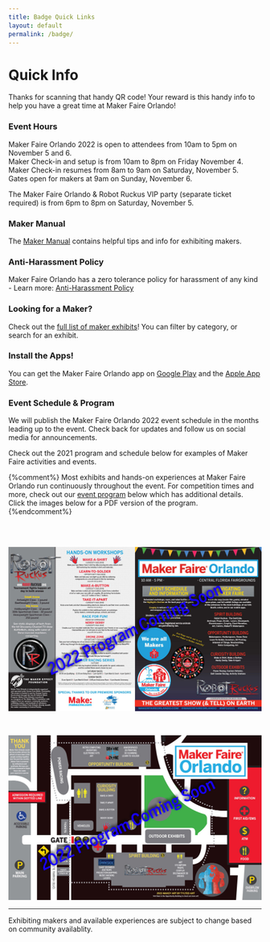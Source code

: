 ```yaml
---
title: Badge Quick Links
layout: default
permalink: /badge/
---
```


# Quick Info
Thanks for scanning that handy QR code! Your reward is this handy info to help you have a great time at Maker Faire Orlando!

### Event Hours
Maker Faire Orlando 2022 is open to attendees from 10am to 5pm on November 5 and 6.<br>
Maker Check-in and setup is from 10am to 8pm on Friday November 4.<br>
Maker Check-in resumes from 8am to 9am on Saturday, November 5.<br>
Gates open for makers at 9am on Sunday, November 6.<br>

The Maker Faire Orlando & Robot Ruckus VIP party (separate ticket required) is from 6pm to 8pm on Saturday, November 5.

### Maker Manual
The [Maker Manual](/maker-manual) contains helpful tips and info for exhibiting makers.

### Anti-Harassment Policy

Maker Faire Orlando has a zero tolerance policy for harassment of any kind - Learn more: [Anti-Harassment Policy](/anti-harassment/)

### Looking for a Maker?
Check out the [full list of maker exhibits](/makers)! You can filter by category, or search for an exhibit.

### Install the Apps!
You can get the Maker Faire Orlando app on [Google Play](https://play.google.com/store/apps/details?id=com.makerfaireorlando.mforlando&hl=en_US&gl=US) and the [Apple App Store](https://apps.apple.com/us/app/maker-faire-orlando/id913046166).

### Event Schedule & Program

We will publish the Maker Faire Orlando 2022 event schedule in the months leading up to the event. Check back for updates and follow us on social media for announcements.

Check out the 2021 program and schedule below for examples of Maker Faire activities and events.

{%comment%}
Most exhibits and hands-on experiences at Maker Faire Orlando run continuously throughout the event. For competition times and more, check out our [event program](/program) below which has additional details. Click the images below for a PDF version of the program.
{%endcomment%}

<br><br>

<a href="/assets/images/program/MFO_2021_Program_v3.pdf"><img src="/assets/images/program/MFO_2021_Program_Page_1-web-coming-soon.jpg" alt="Maker Faire Orlando 2021 event program page 1" width="800" /></a>

<br>

<a href="/assets/images/program/MFO_2021_Program_v3.pdf"><img src="/assets/images/program/MFO_2021_Program_Page_2-web-coming-soon.jpg" alt="Maker Faire Orlando 2021 event program page 2" width="800" /></a>



---

Exhibiting makers and available experiences are subject to change based on community availablity.
